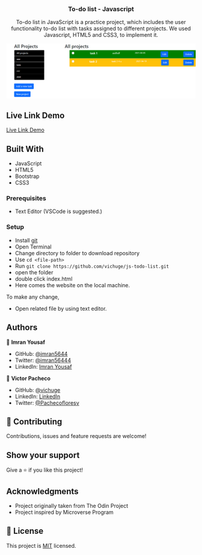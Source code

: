 <h3 align="center">To-do list - Javascript</h3>


<p align="center">To-do list in JavaScript is a practice project, which includes the user functionality to-do list with tasks assigned to different projects. We used Javascript, HTML5 and CSS3, to implement it.</p>

![screenshot](/screenshots/Screenshot_1.png)

## Live Link Demo

[Live Link Demo](https://vichuge.github.io/JsLibrary/)

## Built With

- JavaScript
- HTML5
- Bootstrap
- CSS3

### Prerequisites

- Text Editor (VSCode is suggested.)

### Setup

- Install [git](https://git-scm.com/downloads)
- Open Terminal
- Change directory to folder to download repository
- Use `cd <file-path>`
- Run `git clone https://github.com/vichuge/js-todo-list.git`
- open the folder
- double click index.html
- Here comes the website on the local machine.



To make any change,

- Open related file by using text editor.

## Authors

👤 **Imran Yousaf**

- GitHub: [@imran5644](https://github.com/imi5644)
- Twitter: [@imran56444](https://twitter.com/imran56444)
- LinkedIn: [Imran Yousaf](https://www.linkedin.com/in/imran-yousaf5644/)


👤 **Victor Pacheco**

- GitHub: [@vichuge](https://github.com/vichuge)
- LinkedIn: [LinkedIn](https://www.linkedin.com/in/victor-pacheco-7946aab2/)
- Twitter: [@Pachecofloresv](https://twitter.com/Pachecofloresv)


## 🤝 Contributing

Contributions, issues and feature requests are welcome! 



## Show your support

Give a ⭐️ if you like this project!

## Acknowledgments

- Project originally taken from The Odin Project
- Project inspired by Microverse Program



## 📝 License

This project is [MIT](./LICENSE) licensed.
